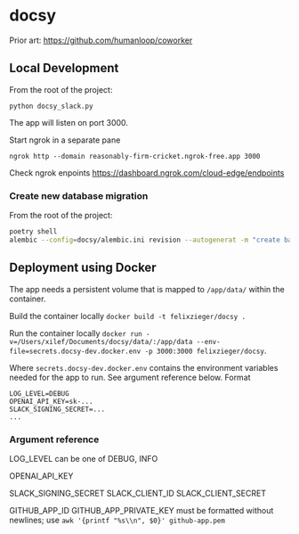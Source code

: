 # docsy

Prior art:
https://github.com/humanloop/coworker

## Local Development

From the root of the project:
```
python docsy_slack.py
```

The app will listen on port 3000.

Start ngrok in a separate pane

```
ngrok http --domain reasonably-firm-cricket.ngrok-free.app 3000
```

Check ngrok enpoints https://dashboard.ngrok.com/cloud-edge/endpoints

### Create new database migration

From the root of the project:
```sh
poetry shell
alembic --config=docsy/alembic.ini revision --autogenerat -m "create base_branch column"
```

## Deployment using Docker

The app needs a persistent volume that is mapped to `/app/data/` within the container.

Build the container locally
`docker build -t felixzieger/docsy .`

Run the container locally
`docker run -v=/Users/xilef/Documents/docsy/data/:/app/data --env-file=secrets.docsy-dev.docker.env -p 3000:3000 felixzieger/docsy`.

Where `secrets.docsy-dev.docker.env` contains the environment variables needed for the app to run. See argument reference below.
Format
```
LOG_LEVEL=DEBUG
OPENAI_API_KEY=sk-...
SLACK_SIGNING_SECRET=...
...
```

### Argument reference

LOG_LEVEL can be one of DEBUG, INFO

OPENAI_API_KEY

SLACK_SIGNING_SECRET
SLACK_CLIENT_ID
SLACK_CLIENT_SECRET

GITHUB_APP_ID
GITHUB_APP_PRIVATE_KEY must be formatted without newlines; use `awk '{printf "%s\\n", $0}' github-app.pem`
